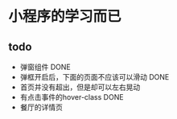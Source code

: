 # 小程序的学习而已
## todo
* 弹窗组件 DONE
* 弹框开启后，下面的页面不应该可以滑动 DONE
* 首页并没有超出，但是却可以左右晃动
* 有点击事件的hover-class DONE
* 餐厅的详情页